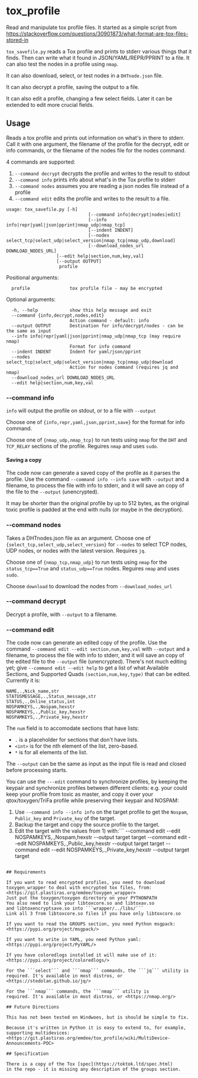 # tox_profile

Read and manipulate tox profile files. It started as a simple script from
<https://stackoverflow.com/questions/30901873/what-format-are-tox-files-stored-in>

```tox_savefile.py``` reads a Tox profile and prints to stderr various
things that it finds.  Then can write what it found in JSON/YAML/REPR/PPRINT
to a file. It can also test the nodes in a profile using ```nmap```.

It can also download, select, or test nodes in a ```DHTnode.json``` file.

It can also decrypt a profile, saving the output to a file.

It can also edit a profile, changing a few select fields.
Later it can be extended to edit more crucial fields.

## Usage

Reads a tox profile and prints out information on what's in there to stderr.
Call it with one argument, the filename of the profile for the decrypt, edit
or info commands, or the filename of the nodes file for the nodes command.

4 commands are supported:
1. ```--command decrypt``` decrypts the profile and writes to the result
to stdout
2. ```--command info``` prints info about what's in the Tox profile to stderr
3. ```--command nodes``` assumes you are reading a json nodes file instead of
  a profile
4. ```--command edit``` edits the profile and writes to the result
to a file.

```
usage: tox_savefile.py [-h]
                               [--command info|decrypt|nodes|edit]
                               [--info info|repr|yaml|json|pprint|nmap_udp|nmap_tcp]
                               [--indent INDENT]
                               [--nodes select_tcp|select_udp|select_version|nmap_tcp|nmap_udp,download]
                               [--download_nodes_url DOWNLOAD_NODES_URL]
			       [--edit help|section,num,key,val]
 			       [--output OUTPUT]
			        profile		       
```
Positional arguments:
```
  profile               tox profile file - may be encrypted
```
Optional arguments:
```
  -h, --help            show this help message and exit
  --command {info,decrypt,nodes,edit}
                        Action command - default: info
  --output OUTPUT       Destination for info/decrypt/nodes - can be the same as input
  --info info|repr|yaml|json|pprint|nmap_udp|nmap_tcp (may require nmap)
                        Format for info command
  --indent INDENT       Indent for yaml/json/pprint
  --nodes select_tcp|select_udp|select_version|nmap_tcp|nmap_udp|download
                        Action for nodes command (requires jq and nmap)
  --download_nodes_url DOWNLOAD_NODES_URL
  --edit help|section,num,key,val
```

### --command info

```info``` will output the profile on stdout, or to a file with ```--output```

Choose one of ```{info,repr,yaml,json,pprint,save}```
for the format for info command.

Choose one of ```{nmap_udp,nmap_tcp}```
to run tests using ```nmap``` for the ```DHT``` and ```TCP_RELAY```
sections of the profile. Reguires ```nmap``` and uses ```sudo```.

#### Saving a copy

The code now can generate a saved copy of the profile as it parses the profile.
Use the command ```--command info --info save``` with ```--output```
and a filename, to process the file with info to stderr, and it will
save an copy of the file to the  ```--output``` (unencrypted).

It may be shorter than the original profile by up to 512 bytes, as the
original toxic profile is padded at the end with nulls (or maybe in the
decryption). 

### --command nodes

Takes a DHTnodes.json file as an argument.
Choose one of ```{select_tcp,select_udp,select_version}```
for ```--nodes``` to select TCP nodes, UDP nodes,
or nodes with the latest version. Requires ```jq```.

Choose one of ```{nmap_tcp,nmap_udp}``` to run tests using ```nmap```
for the ```status_tcp==True``` and ```status_udp==True``` nodes.
Reguires ```nmap``` and uses ```sudo```.

Choose ```download``` to download the nodes from ```--download_nodes_url```

### --command decrypt

Decrypt a profile, with ```--output``` to a filename.

### --command edit

The code now can generate an edited copy of the profile.
Use the command ```--command edit --edit section,num,key,val``` with
```--output``` and a filename, to process the file with info to stderr,
and it will save an copy of the edited file to the
```--output``` file (unencrypted). There's not much editing yet; give
```--command edit --edit help``` to get a list of what Available Sections,
and Supported Quads ```(section,num,key,type)``` that can be edited.
Currently it is:
```
NAME,.,Nick_name,str
STATUSMESSAGE,.,Status_message,str
STATUS,.,Online_status,int
NOSPAMKEYS,.,Nospam,hexstr
NOSPAMKEYS,.,Public_key,hexstr
NOSPAMKEYS,.,Private_key,hexstr
```
The ```num``` field is to accomodate sections that have lists:
* ```.``` is a placeholder for sections that don't have lists.
* ```<int>``` is for the nth element of the list, zero-based.
* ```*``` is for all elements of the list.

The ```--output``` can be the same as input as the input file is read
and closed before processing starts.

You can use the ```---edit``` command to synchronize profiles, by
keeping the keypair and synchronize profiles between different clients:
e.g. your could keep your profile from toxic as master, and copy it over
your qtox/toxygen/TriFa profile while preserving their keypair and NOSPAM:

1. Use ```--command info --info info``` on the target profile to get the
   ```Nospam```, ```Public_key``` and ```Private_key``` of the target.
2. Backup the target and copy the source profile to the target.
3. Edit the target with the values from 1) with:```
--command edit --edit NOSPAMKEYS,.,Nospam,hexstr --output target target
--command edit --edit NOSPAMKEYS,.,Public_key,hexstr --output target target
--command edit --edit NOSPAMKEYS,.,Private_key,hexstr --output target target
```

## Requirements

If you want to read encrypted profiles, you need to download
toxygen_wrapper to deal with encrypted tox files, from:
<https://git.plastiras.org/emdee/toxygen_wrapper>
Just put the toxygen/toxygen directory on your PYTHONPATH
You also need to link your libtoxcore.so and libtoxav.so
and libtoxencryptsave.so into ```wrapper/../libs/```
Link all 3 from libtoxcore.so files if you have only libtoxcore.so

If you want to read the GROUPS section, you need Python msgpack:
<https://pypi.org/project/msgpack/>

If you want to write in YAML, you need Python yaml:
<https://pypi.org/project/PyYAML/>

If you have coloredlogs installed it will make use of it: 
<https://pypi.org/project/coloredlogs/>

For the ```select``` and ```nmap``` commands, the ```jq``` utility is
required. It's available in most distros, or <https://stedolan.github.io/jq/>

For the ```nmap``` commands, the ```nmap``` utility is
required. It's available in most distros, or <https://nmap.org/>

## Future Directions

This has not been tested on Windwoes, but is should be simple to fix.

Because it's written in Python it is easy to extend to, for example,
supporting multidevices:
<https://git.plastiras.org/emdee/tox_profile/wiki/MultiDevice-Announcements-POC>

## Specification

There is a copy of the Tox [spec](https://toktok.ltd/spec.html)
in the repo - it is missing any description of the groups section.
